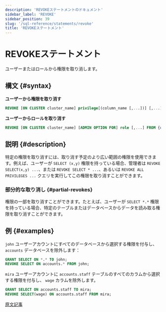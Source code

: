 ```yaml
---
description: 'REVOKEステートメントのドキュメント'
sidebar_label: 'REVOKE'
sidebar_position: 39
slug: '/sql-reference/statements/revoke'
title: 'REVOKEステートメント'
---
```





# REVOKEステートメント

ユーザーまたはロールから権限を取り消します。

## 構文 {#syntax}

**ユーザーから権限を取り消す**

```sql
REVOKE [ON CLUSTER cluster_name] privilege[(column_name [,...])] [,...] ON {db.table|db.*|*.*|table|*} FROM {user | CURRENT_USER} [,...] | ALL | ALL EXCEPT {user | CURRENT_USER} [,...]
```

**ユーザーからロールを取り消す**

```sql
REVOKE [ON CLUSTER cluster_name] [ADMIN OPTION FOR] role [,...] FROM {user | role | CURRENT_USER} [,...] | ALL | ALL EXCEPT {user_name | role_name | CURRENT_USER} [,...]
```

## 説明 {#description}

特定の権限を取り消すには、取り消す予定のより広い範囲の権限を使用できます。例えば、ユーザーが `SELECT (x,y)` 権限を持っている場合、管理者は `REVOKE SELECT(x,y) ...`、または `REVOKE SELECT * ...`、あるいは `REVOKE ALL PRIVILEGES ...` クエリを実行してこの権限を取り消すことができます。

### 部分的な取り消し {#partial-revokes}

権限の一部を取り消すことができます。たとえば、ユーザーが `SELECT *.*` 権限を持っている場合、特定のテーブルまたはデータベースからデータを読み取る権限を取り消すことができます。

## 例 {#examples}

`john` ユーザーアカウントにすべてのデータベースから選択する権限を付与し、 `accounts` データベースを除外します：

```sql
GRANT SELECT ON *.* TO john;
REVOKE SELECT ON accounts.* FROM john;
```

`mira` ユーザーアカウントに `accounts.staff` テーブルのすべてのカラムから選択する権限を付与し、 `wage` カラムを除外します。

```sql
GRANT SELECT ON accounts.staff TO mira;
REVOKE SELECT(wage) ON accounts.staff FROM mira;
```

[原文記事](/operations/settings/settings/)
